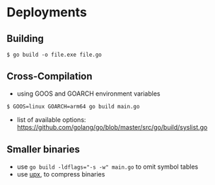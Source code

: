 # Deployments

## Building

```
$ go build -o file.exe file.go
```

## Cross-Compilation

* using GOOS and GOARCH environment variables

```
$ GOOS=linux GOARCH=arm64 go build main.go
```

* list of available options: https://github.com/golang/go/blob/master/src/go/build/syslist.go


## Smaller binaries

* use `go build -ldflags="-s -w" main.go` to omit symbol tables
* use [upx](https://upx.github.io/), to compress binaries 